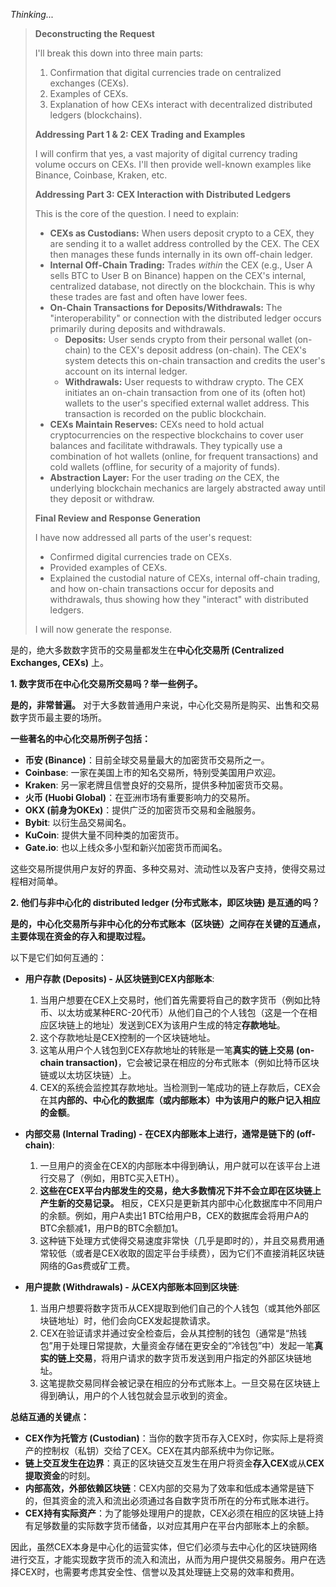 *Thinking...*

> **Deconstructing the Request**
> 
> I'll break this down into three main parts:
> 1.  Confirmation that digital currencies trade on centralized exchanges (CEXs).
> 2.  Examples of CEXs.
> 3.  Explanation of how CEXs interact with decentralized distributed ledgers (blockchains).
> 
> **Addressing Part 1 & 2: CEX Trading and Examples**
> 
> I will confirm that yes, a vast majority of digital currency trading volume occurs on CEXs. I'll then provide well-known examples like Binance, Coinbase, Kraken, etc.
> 
> **Addressing Part 3: CEX Interaction with Distributed Ledgers**
> 
> This is the core of the question. I need to explain:
> 
> *   **CEXs as Custodians:** When users deposit crypto to a CEX, they are sending it to a wallet address controlled by the CEX. The CEX then manages these funds internally in its own off-chain ledger.
> *   **Internal Off-Chain Trading:** Trades *within* the CEX (e.g., User A sells BTC to User B on Binance) happen on the CEX's internal, centralized database, not directly on the blockchain. This is why these trades are fast and often have lower fees.
> *   **On-Chain Transactions for Deposits/Withdrawals:** The "interoperability" or connection with the distributed ledger occurs primarily during deposits and withdrawals.
>     *   **Deposits:** User sends crypto from their personal wallet (on-chain) to the CEX's deposit address (on-chain). The CEX's system detects this on-chain transaction and credits the user's account on its internal ledger.
>     *   **Withdrawals:** User requests to withdraw crypto. The CEX initiates an on-chain transaction from one of its (often hot) wallets to the user's specified external wallet address. This transaction is recorded on the public blockchain.
> *   **CEXs Maintain Reserves:** CEXs need to hold actual cryptocurrencies on the respective blockchains to cover user balances and facilitate withdrawals. They typically use a combination of hot wallets (online, for frequent transactions) and cold wallets (offline, for security of a majority of funds).
> *   **Abstraction Layer:** For the user trading *on* the CEX, the underlying blockchain mechanics are largely abstracted away until they deposit or withdraw.
> 
> **Final Review and Response Generation**
> 
> I have now addressed all parts of the user's request:
> 
> *   Confirmed digital currencies trade on CEXs.
> *   Provided examples of CEXs.
> *   Explained the custodial nature of CEXs, internal off-chain trading, and how on-chain transactions occur for deposits and withdrawals, thus showing how they "interact" with distributed ledgers.
> 
> I will now generate the response.
> 
是的，绝大多数数字货币的交易量都发生在**中心化交易所 (Centralized Exchanges, CEXs)** 上。

**1. 数字货币在中心化交易所交易吗？举一些例子。**

**是的，非常普遍。** 对于大多数普通用户来说，中心化交易所是购买、出售和交易数字货币最主要的场所。

**一些著名的中心化交易所例子包括：**

*   **币安 (Binance)**：目前全球交易量最大的加密货币交易所之一。
*   **Coinbase**: 一家在美国上市的知名交易所，特别受美国用户欢迎。
*   **Kraken**: 另一家老牌且信誉良好的交易所，提供多种加密货币交易。
*   **火币 (Huobi Global)**：在亚洲市场有重要影响力的交易所。
*   **OKX (前身为OKEx)**：提供广泛的加密货币交易和金融服务。
*   **Bybit**: 以衍生品交易闻名。
*   **KuCoin**: 提供大量不同种类的加密货币。
*   **Gate.io**: 也以上线众多小型和新兴加密货币而闻名。

这些交易所提供用户友好的界面、多种交易对、流动性以及客户支持，使得交易过程相对简单。

**2. 他们与非中心化的 distributed ledger (分布式账本，即区块链) 是互通的吗？**

**是的，中心化交易所与非中心化的分布式账本（区块链）之间存在关键的互通点，主要体现在资金的存入和提取过程。**

以下是它们如何互通的：

*   **用户存款 (Deposits) - 从区块链到CEX内部账本**:
    1.  当用户想要在CEX上交易时，他们首先需要将自己的数字货币（例如比特币、以太坊或某种ERC-20代币）从他们自己的个人钱包（这是一个在相应区块链上的地址）发送到CEX为该用户生成的特定**存款地址**。
    2.  这个存款地址是CEX控制的一个区块链地址。
    3.  这笔从用户个人钱包到CEX存款地址的转账是一笔**真实的链上交易 (on-chain transaction)**，它会被记录在相应的分布式账本（例如比特币区块链或以太坊区块链）上。
    4.  CEX的系统会监控其存款地址。当检测到一笔成功的链上存款后，CEX会在其**内部的、中心化的数据库（或内部账本）中为该用户的账户记入相应的金额**。

*   **内部交易 (Internal Trading) - 在CEX内部账本上进行，通常是链下的 (off-chain)**:
    1.  一旦用户的资金在CEX的内部账本中得到确认，用户就可以在该平台上进行交易了（例如，用BTC买入ETH）。
    2.  **这些在CEX平台内部发生的交易，绝大多数情况下并不会立即在区块链上产生新的交易记录。** 相反，CEX只是更新其内部中心化数据库中不同用户的余额。例如，用户A卖出1 BTC给用户B，CEX的数据库会将用户A的BTC余额减1，用户B的BTC余额加1。
    3.  这种链下处理方式使得交易速度非常快（几乎是即时的），并且交易费用通常较低（或者是CEX收取的固定平台手续费），因为它们不直接消耗区块链网络的Gas费或矿工费。

*   **用户提款 (Withdrawals) - 从CEX内部账本回到区块链**:
    1.  当用户想要将数字货币从CEX提取到他们自己的个人钱包（或其他外部区块链地址）时，他们会向CEX发起提款请求。
    2.  CEX在验证请求并通过安全检查后，会从其控制的钱包（通常是“热钱包”用于处理日常提款，大量资金存储在更安全的“冷钱包”中）发起一笔**真实的链上交易**，将用户请求的数字货币发送到用户指定的外部区块链地址。
    3.  这笔提款交易同样会被记录在相应的分布式账本上。一旦交易在区块链上得到确认，用户的个人钱包就会显示收到的资金。

**总结互通的关键点：**

*   **CEX作为托管方 (Custodian)**：当你的数字货币存入CEX时，你实际上是将资产的控制权（私钥）交给了CEX。CEX在其内部系统中为你记账。
*   **链上交互发生在边界**：真正的区块链交互发生在用户将资金**存入CEX**或从**CEX提取资金**的时刻。
*   **内部高效，外部依赖区块链**：CEX内部的交易为了效率和低成本通常是链下的，但其资金的流入和流出必须通过各自数字货币所在的分布式账本进行。
*   **CEX持有实际资产**：为了能够处理用户的提款，CEX必须在相应的区块链上持有足够数量的实际数字货币储备，以对应其用户在平台内部账本上的余额。

因此，虽然CEX本身是中心化的运营实体，但它们必须与去中心化的区块链网络进行交互，才能实现数字货币的流入和流出，从而为用户提供交易服务。用户在选择CEX时，也需要考虑其安全性、信誉以及其处理链上交易的效率和费用。